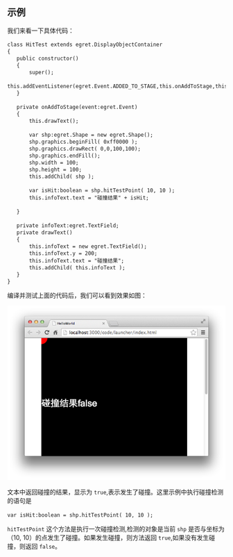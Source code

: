 ## 示例

我们来看一下具体代码：

```
class HitTest extends egret.DisplayObjectContainer
{
   public constructor()
   {
       super();
       this.addEventListener(egret.Event.ADDED_TO_STAGE,this.onAddToStage,this);
   }

   private onAddToStage(event:egret.Event)
   {
       this.drawText();

       var shp:egret.Shape = new egret.Shape();
       shp.graphics.beginFill( 0xff0000 );
       shp.graphics.drawRect( 0,0,100,100);
       shp.graphics.endFill();
       shp.width = 100;
       shp.height = 100;
       this.addChild( shp );

       var isHit:boolean = shp.hitTestPoint( 10, 10 );
       this.infoText.text = "碰撞结果" + isHit;

   }

   private infoText:egret.TextField;
   private drawText()
   {
       this.infoText = new egret.TextField();
       this.infoText.y = 200;
       this.infoText.text = "碰撞结果";
       this.addChild( this.infoText );
   }
}
```

编译并测试上面的代码后，我们可以看到效果如图：

![](5565345c3d61d.png)

文本中返回碰撞的结果，显示为 `true`,表示发生了碰撞。这里示例中执行碰撞检测的语句是

`var isHit:boolean = shp.hitTestPoint( 10, 10 );`

`hitTestPoint` 这个方法是执行一次碰撞检测,检测的对象是当前 `shp` 是否与坐标为（10, 10）的点发生了碰撞。如果发生碰撞，则方法返回 `true`,如果没有发生碰撞，则返回 `false`。

